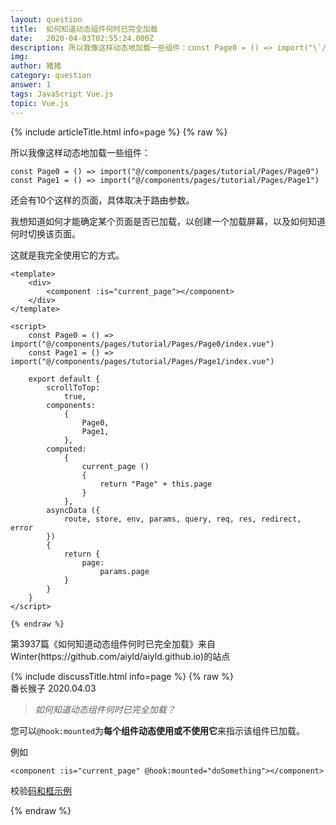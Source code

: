 ```yaml
---
layout: question
title:  如何知道动态组件何时已完全加载
date:   2020-04-03T02:55:24.000Z
description: 所以我像这样动态地加载一些组件：const Page0 = () => import("\`/components/pages/tutorial/Pag...
img: 
author: 猪猪
category: question
answer: 1
tags: JavaScript Vue.js
topic: Vue.js
---
```

<div class="article-root">
  <div class="article">
    {% include articleTitle.html info=page %}
    {% raw %}
    <div class="article-content"><p><font style="vertical-align: inherit;"><font style="vertical-align: inherit;">所以我像这样动态地加载一些组件：</font></font></p>

<pre><code>const Page0 = () =&gt; import("@/components/pages/tutorial/Pages/Page0")<font></font>
const Page1 = () =&gt; import("@/components/pages/tutorial/Pages/Page1")<font></font>
</code></pre>

<p><font style="vertical-align: inherit;"><font style="vertical-align: inherit;">还会有10个这样的页面，具体取决于路由参数。</font></font></p>

<p><font style="vertical-align: inherit;"><font style="vertical-align: inherit;">我想知道如何才能确定某个页面是否已加载，以创建一个加载屏幕，以及如何知道何时切换该页面。</font></font></p>

<p><font style="vertical-align: inherit;"><font style="vertical-align: inherit;">这就是我完全使用它的方式。</font></font></p>

<pre><code>&lt;template&gt;<font></font>
    &lt;div&gt;<font></font>
        &lt;component :is="current_page"&gt;&lt;/component&gt;<font></font>
    &lt;/div&gt;<font></font>
&lt;/template&gt;<font></font>
<font></font>
&lt;script&gt;<font></font>
    const Page0 = () =&gt; import("@/components/pages/tutorial/Pages/Page0/index.vue")<font></font>
    const Page1 = () =&gt; import("@/components/pages/tutorial/Pages/Page1/index.vue")<font></font>
<font></font>
    export default {<font></font>
        scrollToTop:<font></font>
            true,<font></font>
        components:<font></font>
            {<font></font>
                Page0,<font></font>
                Page1,<font></font>
            },<font></font>
        computed:<font></font>
            {<font></font>
                current_page ()<font></font>
                {<font></font>
                    return "Page" + this.page<font></font>
                }<font></font>
            },<font></font>
        asyncData ({<font></font>
            route, store, env, params, query, req, res, redirect, error<font></font>
        })<font></font>
        {<font></font>
            return {<font></font>
                page:<font></font>
                    params.page<font></font>
            }<font></font>
        }<font></font>
    }<font></font>
&lt;/script&gt;<font></font>
</code></pre></div>
    {% endraw %}
  </div>
  <p class="winter_mark">第3937篇《如何知道动态组件何时已完全加载》来自Winter(https://github.com/aiyld/aiyld.github.io)的站点</p>
  <div class="discuss-wrapper">
    {% include discussTitle.html info=page %}
    {% raw %}
    <div class="discuss-list">
    <div class="discuss-item">
        <div class="discuss-parent">
          <div class="discuss-meta">
            <span class="discuss-user">番长猴子</span>
            <span class="discuss-time">2020.04.03</span>
          </div>
          <div class="discuss-comment"><blockquote>
  <p><em><font style="vertical-align: inherit;"><font style="vertical-align: inherit;">如何知道动态组件何时已完全加载？</font></font></em></p>
</blockquote>

<p><font style="vertical-align: inherit;"><font style="vertical-align: inherit;">您可以</font></font><code>@hook:mounted</code><font style="vertical-align: inherit;"><font style="vertical-align: inherit;">为</font></font><strong><font style="vertical-align: inherit;"><font style="vertical-align: inherit;">每个组件动态使用或不使用它</font></font></strong><font style="vertical-align: inherit;"><font style="vertical-align: inherit;">来指示该组件已加载。</font></font></p>

<p><font style="vertical-align: inherit;"><font style="vertical-align: inherit;">例如</font></font></p>

<pre><code>&lt;component :is="current_page" @hook:mounted="doSomething"&gt;&lt;/component&gt;
</code></pre>

<p><font style="vertical-align: inherit;"><font style="vertical-align: inherit;">校验</font></font><a href="https://codesandbox.io/s/vue-template-0o8ff" rel="nofollow noreferrer"><font style="vertical-align: inherit;"><font style="vertical-align: inherit;">码和框示例</font></font></a></p></div>
        </div></div>
    </div>
    {% endraw %}
  </div>
<div>
